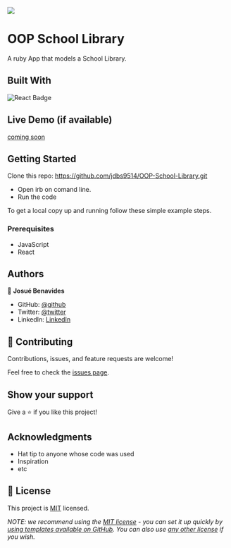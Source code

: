 ![](https://img.shields.io/badge/Microverse-blueviolet)

# OOP School Library

A ruby App that models a School Library.


## Built With

<img alt="React Badge" src="https://img.shields.io/badge/Ruby-CC342D?style=for-the-badge&logo=ruby&logoColor=white"><br>

## Live Demo (if available)

[coming soon](https://livedemo.com)


## Getting Started

Clone this repo: https://github.com/jdbs9514/OOP-School-Library.git

- Open irb on comand line.
- Run the code 


To get a local copy up and running follow these simple example steps.

### Prerequisites

- JavaScript
- React
## Authors

👤 **Josué Benavides**

- GitHub: [@github](https://github.com/jdbs9514)
- Twitter: [@twitter](https://twitter.com/JODA1015)
- LinkedIn: [LinkedIn](https://linkedin.com/in/macoin)

## 🤝 Contributing

Contributions, issues, and feature requests are welcome!

Feel free to check the [issues page](../../issues/).

## Show your support

Give a ⭐️ if you like this project!

## Acknowledgments

- Hat tip to anyone whose code was used
- Inspiration
- etc

## 📝 License

This project is [MIT](./LICENSE) licensed.

_NOTE: we recommend using the [MIT license](https://choosealicense.com/licenses/mit/) - you can set it up quickly by [using templates available on GitHub](https://docs.github.com/en/communities/setting-up-your-project-for-healthy-contributions/adding-a-license-to-a-repository). You can also use [any other license](https://choosealicense.com/licenses/) if you wish._
